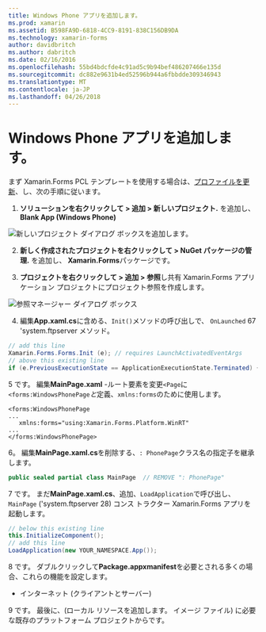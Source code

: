 ```yaml
---
title: Windows Phone アプリを追加します。
ms.prod: xamarin
ms.assetid: B598FA9D-6818-4CC9-8191-838C156DB9DA
ms.technology: xamarin-forms
author: davidbritch
ms.author: dabritch
ms.date: 02/16/2016
ms.openlocfilehash: 55bd4bdcfde4c91ad5c9b94bef486207466e135d
ms.sourcegitcommit: dc882e9631b4ed52596b944a6fbbdde309346943
ms.translationtype: MT
ms.contentlocale: ja-JP
ms.lasthandoff: 04/26/2018
---
```

# <a name="adding-a-windows-phone-app"></a>Windows Phone アプリを追加します。


まず Xamarin.Forms PCL テンプレートを使用する場合は、[プロファイルを更新](~/xamarin-forms/platform/windows/installation/index.md)、し、次の手順に従います。

1. **ソリューションを右クリックして > 追加 > 新しいプロジェクト.** を追加し、 **Blank App (Windows Phone)**

  ![](phone-images/add-wp81.png "新しいプロジェクト ダイアログ ボックスを追加します。")

2. **新しく作成されたプロジェクトを右クリックして > NuGet パッケージの管理.** を追加し、 **Xamarin.Forms**パッケージです。

3. **プロジェクトを右クリックして > 追加 > 参照**し共有 Xamarin.Forms アプリケーション プロジェクトにプロジェクト参照を作成します。

  ![](phone-images/addref.png "参照マネージャー ダイアログ ボックス")

4. 編集**App.xaml.cs**に含める、`Init()`メソッドの呼び出しで、 `OnLaunched` 67 'system.ftpserver メソッド。

```csharp
// add this line
Xamarin.Forms.Forms.Init (e); // requires LaunchActivatedEventArgs
// above this existing line
if (e.PreviousExecutionState == ApplicationExecutionState.Terminated) {}
```

 5 です。 編集**MainPage.xaml** -ルート要素を変更`<Page`に`<forms:WindowsPhonePage`*と*定義、`xmlns:forms`のために使用します。

```xaml
<forms:WindowsPhonePage
...
   xmlns:forms="using:Xamarin.Forms.Platform.WinRT"
...
</forms:WindowsPhonePage>
```

 6。 編集**MainPage.xaml.cs**を削除する、`: PhonePage`クラス名の指定子を継承します。

```csharp
public sealed partial class MainPage  // REMOVE ": PhonePage"
```

 7 です。 まだ**MainPage.xaml.cs**、追加、`LoadApplication`で呼び出し、 `MainPage` ('system.ftpserver 28) コンス トラクター Xamarin.Forms アプリを起動します。

```csharp
// below this existing line
this.InitializeComponent();
// add this line
LoadApplication(new YOUR_NAMESPACE.App());
```

8 です。 ダブルクリックして**Package.appxmanifest**を必要とされる多くの場合、これらの機能を設定します。

  * インターネット (クライアントとサーバー)

9 です。 最後に、(ローカル リソースを追加します。 イメージ ファイル) に必要な既存のプラットフォーム プロジェクトからです。

